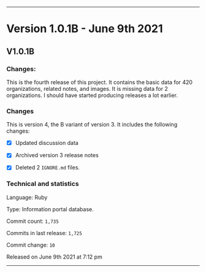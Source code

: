 ***

# Version 1.0.1B - June 9th 2021

## V1.0.1B

### Changes:

This is the fourth release of this project. It contains the basic data for 420 organizations, <!-- (fork count minus 2) !--> related notes, and images. It is missing data for 2 organizations. I should have started producing releases a lot earlier.

### Changes

This is version 4, the B variant of version 3. It includes the following changes:

- [x] Updated discussion data

<!--
- [x] Added data for June 9th 2021

- [x] Added new documentation
!-->

- [x] Archived version 3 release notes

- [x] Deleted 2 `IGNORE.md` files.

### Technical and statistics

Language: Ruby

Type: Information portal database.

Commit count: `1,735`

Commits in last release: `1,725`

Commit change: `10`

Released on June 9th 2021 at 7:12 pm

***
